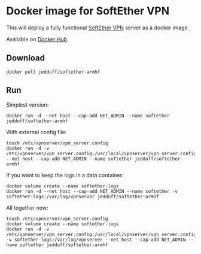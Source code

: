 # Docker image for SoftEther VPN

This will deploy a fully functional [SoftEther VPN](https://www.softether.org) server as a docker image.

Available on [Docker Hub](https://hub.docker.com/r/jedduff/softether-armhf).

## Download

    docker pull jedduff/softether-armhf

## Run


Simplest version:

    docker run -d --net host --cap-add NET_ADMIN --name softether jedduff/softether-armhf

With external config file:

    touch /etc/vpnserver/vpn_server.config
    docker run -d -v /etc/vpnserver/vpn_server.config:/usr/local/vpnserver/vpn_server.config --net host --cap-add NET_ADMIN --name softether jedduff/softether-armhf

If you want to keep the logs in a data container:

    docker volume create --name softether-logs
    docker run -d --net host --cap-add NET_ADMIN --name softether -v softether-logs:/var/log/vpnserver jedduff/softether-armhf

All together now:

    touch /etc/vpnserver/vpn_server.config
    docker volume create --name softether-logs
    docker run -d -v /etc/vpnserver/vpn_server.config:/usr/local/vpnserver/vpn_server.config  -v softether-logs:/var/log/vpnserver --net host --cap-add NET_ADMIN --name softether jedduff/softether-armhf

